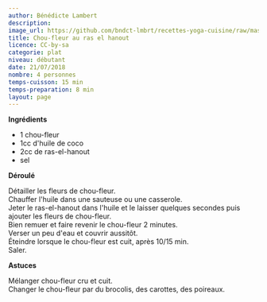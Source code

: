 ```yaml
---
author: Bénédicte Lambert
description: 
image_url: https://github.com/bndct-lmbrt/recettes-yoga-cuisine/raw/master/medias/chou-fleur-raselhanout.jpg
title: Chou-fleur au ras el hanout
licence: CC-by-sa
categorie: plat
niveau: débutant
date: 21/07/2018
nombre: 4 personnes
temps-cuisson: 15 min
temps-preparation: 8 min
layout: page
---
```



**Ingrédients**  
 

* 1 chou-fleur
* 1cc d'huile de coco
* 2cc de ras-el-hanout
* sel



**Déroulé**  

Détailler les fleurs de chou-fleur.  
Chauffer l'huile dans une sauteuse ou une casserole.  
Jeter le ras-el-hanout dans l'huile et le laisser quelques secondes puis ajouter les fleurs de chou-fleur.  
Bien remuer et faire revenir le chou-fleur 2 minutes.  
Verser un peu d'eau et couvrir aussitôt.  
Éteindre lorsque le chou-fleur est cuit, après 10/15 min.  
Saler.  
  
**Astuces** 

Mélanger chou-fleur cru et cuit.  
Changer le chou-fleur par du brocolis, des carottes, des poireaux.  